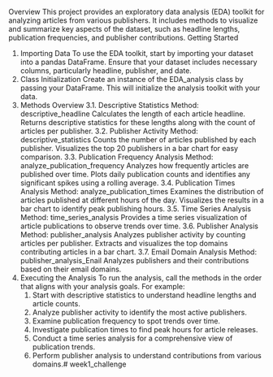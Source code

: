 Overview
This project provides an exploratory data analysis (EDA) toolkit for analyzing articles from various publishers. 
It includes methods to visualize and summarize key aspects of the dataset, such as headline lengths, publication frequencies, and publisher contributions.
Getting Started
1. Importing Data
   To use the EDA toolkit, start by importing your dataset into a pandas DataFrame. Ensure that your dataset includes necessary columns, particularly headline, publisher, and date.
2. Class Initialization
   Create an instance of the EDA_analysis class by passing your DataFrame. This will initialize the analysis toolkit with your data.
3. Methods Overview
3.1. Descriptive Statistics
     Method: descriptive_headline
     Calculates the length of each article headline.
     Returns descriptive statistics for these lengths along with the count of articles per publisher.
3.2. Publisher Activity
     Method: descriptive_statistics
     Counts the number of articles published by each publisher.
     Visualizes the top 20 publishers in a bar chart for easy comparison.
3.3. Publication Frequency Analysis
     Method: analyze_publication_frequency
     Analyzes how frequently articles are published over time.
     Plots daily publication counts and identifies any significant spikes using a rolling average.
3.4. Publication Times Analysis
     Method: analyze_publication_times
     Examines the distribution of articles published at different hours of the day.
     Visualizes the results in a bar chart to identify peak publishing hours.
3.5. Time Series Analysis
     Method: time_series_analysis
     Provides a time series visualization of article publications to observe trends over time.
3.6. Publisher Analysis
     Method: publisher_analysis
     Analyzes publisher activity by counting articles per publisher.
     Extracts and visualizes the top domains contributing articles in a bar chart.
3.7. Email Domain Analysis
     Method: publisher_analysis_Enail
     Analyzes publishers and their contributions based on their email domains.
4. Executing the Analysis
   To run the analysis, call the methods in the order that aligns with your analysis goals. 
   For example:
    1. Start with descriptive statistics to understand headline lengths and article counts.
    2. Analyze publisher activity to identify the most active publishers.
    3. Examine publication frequency to spot trends over time.
    4. Investigate publication times to find peak hours for article releases.
    5. Conduct a time series analysis for a comprehensive view of publication trends.
    6. Perform publisher analysis to understand contributions from various domains.# week1_challenge
